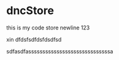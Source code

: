 # dncStore
this is my code store
newline
123

xin
dfdsfsdfdsfdsdfsd



sdfasdfasssssssssssssssssssssssssssssa
